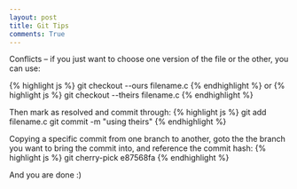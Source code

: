 ```yaml
---
layout: post
title: Git Tips
comments: True
---
```


Conflicts – if you just want to choose one version of the file or the other, you can use:

{% highlight js %}
git checkout --ours filename.c
{% endhighlight %}
or
{% highlight js %}
git checkout --theirs filename.c
{% endhighlight %}

Then mark as resolved and commit through:
{% highlight js %}
git add filename.c
git commit -m "using theirs"
{% endhighlight %}

Copying a specific commit from one branch to another, goto the the branch you want to bring the commit into, and reference the commit hash:
{% highlight js %}
git cherry-pick e87568fa
{% endhighlight %}

And you are done :)